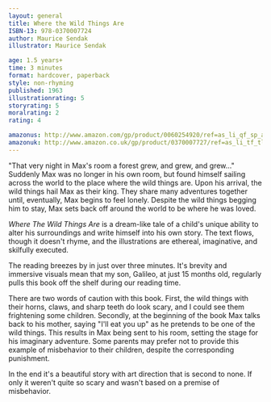 ```yaml
---
layout: general
title: Where the Wild Things Are
ISBN-13: 978-0370007724
author: Maurice Sendak
illustrator: Maurice Sendak

age: 1.5 years+
time: 3 minutes
format: hardcover, paperback
style: non-rhyming
published: 1963
illustrationrating: 5
storyrating: 5
moralrating: 2
rating: 4

amazonus: http://www.amazon.com/gp/product/0060254920/ref=as_li_qf_sp_asin_il_tl?ie=UTF8&tag=chilslitere0b-20&linkCode=as2&camp=1789&creative=9325&creativeASIN=0060254920
amazonuk: http://www.amazon.co.uk/gp/product/0370007727/ref=as_li_tf_tl?ie=UTF8&tag=chilsliterevi-21&linkCode=as2&camp=1634&creative=6738&creativeASIN=0370007727
---
```


"That very night in Max's room a forest grew, and grew, and grew..." Suddenly Max was no longer in his own room, but found himself sailing across the world to the place where the wild things are. Upon his arrival, the wild things hail Max as their king. They share many adventures together until, eventually, Max begins to feel lonely. Despite the wild things begging him to stay, Max sets back off around the world to be where he was loved.

*Where The Wild Things Are* is a dream-like tale of a child's unique ability to alter his surroundings and write himself into his own story. The text flows, though it doesn't rhyme, and the illustrations are ethereal, imaginative, and skilfully executed.

The reading breezes by in just over three minutes. It's brevity and immersive visuals mean that my son, Galileo, at just 15 months old, regularly pulls this book off the shelf during our reading time.

There are two words of caution with this book. First, the wild things with their horns, claws, and sharp teeth do look scary, and I could see them frightening some children. Secondly, at the beginning of the book Max talks back to his mother, saying "I'll eat you up" as he pretends to be one of the wild things. This results in Max being sent to his room, setting the stage for his imaginary adventure. Some parents may prefer not to provide this example of misbehavior to their children, despite the corresponding punishment.

In the end it's a beautiful story with art direction that is second to none. If only it weren't quite so scary and wasn't based on a premise of misbehavior.